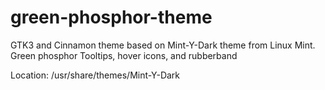 # green-phosphor-theme
GTK3 and Cinnamon theme based on Mint-Y-Dark theme from Linux Mint. Green phosphor Tooltips, hover icons, and rubberband

Location: /usr/share/themes/Mint-Y-Dark
